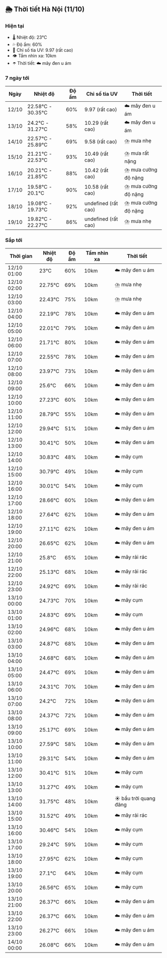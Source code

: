 ## 🌦️ Thời tiết Hà Nội (11/10)

### Hiện tại

- 🌡️ Nhiệt độ: 23℃
- 💦 Độ ẩm: 60%
- 🌟 Chỉ số tia UV: 9.97 (rất cao)
- 👁️ Tầm nhìn xa: 10km
- ☂️ Thời tiết: ☁️ mây đen u ám

### 7 ngày tới

| Ngày | Nhiệt độ | Độ ẩm | Chỉ số tia UV | Thời tiết |
| --- | --- | --- | --- | --- |
| 12/10 | 22.58℃ - 30.35℃ | 60% | 9.97 (rất cao) | ☁️ mây đen u ám |
| 13/10 | 24.2℃ - 31.27℃ | 58% | 10.29 (rất cao) | ☁️ mây đen u ám |
| 14/10 | 22.57℃ - 25.89℃ | 69% | 9.58 (rất cao) | ⛈️ mưa nhẹ |
| 15/10 | 21.21℃ - 22.53℃ | 93% | 10.49 (rất cao) | ⛈️ mưa rất nặng |
| 16/10 | 20.21℃ - 21.85℃ | 88% | 10.42 (rất cao) | ⛈️ mưa cường độ nặng |
| 17/10 | 19.58℃ - 20.1℃ | 90% | 10.58 (rất cao) | ⛈️ mưa cường độ nặng |
| 18/10 | 19.08℃ - 19.73℃ | 92% | undefined (rất cao) | ⛈️ mưa cường độ nặng |
| 19/10 | 19.82℃ - 22.27℃ | 86% | undefined (rất cao) | ⛈️ mưa nhẹ |

### Sắp tới

| Thời gian | Nhiệt độ | Độ ẩm | Tầm nhìn xa | Thời tiết |
| --- | --- | --- | --- | --- |
| 12/10 01:00 | 23℃ | 60% | 10km | ☁️ mây đen u ám |
| 12/10 02:00 | 22.75℃ | 69% | 10km | ⛈️ mưa nhẹ |
| 12/10 03:00 | 22.43℃ | 75% | 10km | ⛈️ mưa nhẹ |
| 12/10 04:00 | 22.19℃ | 78% | 10km | ☁️ mây đen u ám |
| 12/10 05:00 | 22.01℃ | 79% | 10km | ☁️ mây đen u ám |
| 12/10 06:00 | 21.71℃ | 80% | 10km | ☁️ mây đen u ám |
| 12/10 07:00 | 22.55℃ | 78% | 10km | ☁️ mây đen u ám |
| 12/10 08:00 | 23.97℃ | 73% | 10km | ☁️ mây đen u ám |
| 12/10 09:00 | 25.6℃ | 66% | 10km | ☁️ mây đen u ám |
| 12/10 10:00 | 27.23℃ | 60% | 10km | ☁️ mây đen u ám |
| 12/10 11:00 | 28.79℃ | 55% | 10km | ☁️ mây đen u ám |
| 12/10 12:00 | 29.94℃ | 51% | 10km | ☁️ mây đen u ám |
| 12/10 13:00 | 30.41℃ | 50% | 10km | ☁️ mây đen u ám |
| 12/10 14:00 | 30.83℃ | 48% | 10km | ☁️ mây cụm |
| 12/10 15:00 | 30.79℃ | 49% | 10km | ☁️ mây cụm |
| 12/10 16:00 | 30.01℃ | 54% | 10km | ☁️ mây cụm |
| 12/10 17:00 | 28.66℃ | 60% | 10km | ☁️ mây đen u ám |
| 12/10 18:00 | 27.64℃ | 62% | 10km | ☁️ mây đen u ám |
| 12/10 19:00 | 27.11℃ | 62% | 10km | ☁️ mây đen u ám |
| 12/10 20:00 | 26.65℃ | 62% | 10km | ☁️ mây đen u ám |
| 12/10 21:00 | 25.8℃ | 65% | 10km | ☁️ mây rải rác |
| 12/10 22:00 | 25.13℃ | 68% | 10km | ☁️ mây rải rác |
| 12/10 23:00 | 24.92℃ | 69% | 10km | ☁️ mây rải rác |
| 13/10 00:00 | 24.73℃ | 70% | 10km | ☁️ mây cụm |
| 13/10 01:00 | 24.83℃ | 69% | 10km | ☁️ mây cụm |
| 13/10 02:00 | 24.96℃ | 68% | 10km | ☁️ mây đen u ám |
| 13/10 03:00 | 24.87℃ | 68% | 10km | ☁️ mây đen u ám |
| 13/10 04:00 | 24.68℃ | 68% | 10km | ☁️ mây đen u ám |
| 13/10 05:00 | 24.47℃ | 69% | 10km | ☁️ mây đen u ám |
| 13/10 06:00 | 24.31℃ | 70% | 10km | ☁️ mây đen u ám |
| 13/10 07:00 | 24.2℃ | 72% | 10km | ☁️ mây đen u ám |
| 13/10 08:00 | 24.37℃ | 72% | 10km | ☁️ mây đen u ám |
| 13/10 09:00 | 25.17℃ | 69% | 10km | ☁️ mây đen u ám |
| 13/10 10:00 | 27.59℃ | 58% | 10km | ☁️ mây đen u ám |
| 13/10 11:00 | 29.31℃ | 54% | 10km | ☁️ mây đen u ám |
| 13/10 12:00 | 30.41℃ | 51% | 10km | ☁️ mây cụm |
| 13/10 13:00 | 31.27℃ | 49% | 10km | ☁️ mây cụm |
| 13/10 14:00 | 31.75℃ | 48% | 10km | ☀️ bầu trời quang đãng |
| 13/10 15:00 | 31.52℃ | 49% | 10km | ☁️ mây rải rác |
| 13/10 16:00 | 30.46℃ | 54% | 10km | ☁️ mây cụm |
| 13/10 17:00 | 29.24℃ | 59% | 10km | ☁️ mây cụm |
| 13/10 18:00 | 27.95℃ | 62% | 10km | ☁️ mây cụm |
| 13/10 19:00 | 27.1℃ | 64% | 10km | ☁️ mây cụm |
| 13/10 20:00 | 26.56℃ | 65% | 10km | ☁️ mây cụm |
| 13/10 21:00 | 26.37℃ | 66% | 10km | ☁️ mây đen u ám |
| 13/10 22:00 | 26.37℃ | 66% | 10km | ☁️ mây đen u ám |
| 13/10 23:00 | 26.27℃ | 66% | 10km | ☁️ mây đen u ám |
| 14/10 00:00 | 26.08℃ | 66% | 10km | ☁️ mây đen u ám |
